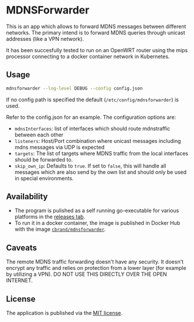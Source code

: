# MDNSForwarder

This is an app which allows to forward MDNS messages between different networks. The primary intend is to forward MDNS queries
through unicast addresses (like a VPN network).

It has been succesfully tested to run on an OpenWRT router using the mips processor connecting to a docker container network in Kubernetes.

## Usage

```bash
mdnsforwarder --log-level DEBUG --config config.json
```

If no config path is specified the default (`/etc/config/mdnsforwarder`) is used.

Refer to the config.json for an example. The configuration options are:

- `mdnsInterfaces`: list of interfaces which should route mdnstraffic between each other
- `listeners`: Host/Port combination where unicast messages including mdns messages via UDP is expected
- `targets`: The list of targets where MDNS traffic from the local interfaces should be forwarded to.
- `skip_own_ip`: Defaults to `true`. If set to `false`, this will handle all messages which are also send by the own list and should only be used in special environments.

## Availability

- The program is pulished as a self running go-executable for various platforms in the
  [releases tab](https://github.com/cbrand/mdnsforwarder/releases).
- To run it in a docker container, the image is published in Docker Hub with the image
  [`cbrand/mdnsforwarder`](https://hub.docker.com/r/cbrand/mdnsforwarder).

## Caveats

The remote MDNS traffic forwarding doesn't have any security. It doesn't encrypt any traffic and relies on protection from a lower layer (for example by utilizing a VPN). DO NOT USE THIS DIRECTLY OVER THE OPEN INTERNET.

## License

The application is published via the [MIT license](LICENSE).
